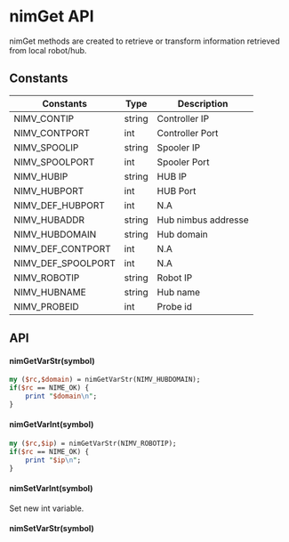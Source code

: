 # nimGet API

nimGet methods are created to retrieve or transform information retrieved from local robot/hub.

## Constants 

| Constants | Type | Description |
| --- | --- | --- |
| NIMV_CONTIP | string | Controller IP |
| NIMV_CONTPORT | int | Controller Port |
| NIMV_SPOOLIP | string | Spooler IP |
| NIMV_SPOOLPORT | int | Spooler Port |
| NIMV_HUBIP | string | HUB IP |
| NIMV_HUBPORT | int | HUB Port | 
| NIMV_DEF_HUBPORT | int | N.A |
| NIMV_HUBADDR | string | Hub nimbus addresse | 
| NIMV_HUBDOMAIN | string | Hub domain |
| NIMV_DEF_CONTPORT | int | N.A |
| NIMV_DEF_SPOOLPORT | int | N.A |
| NIMV_ROBOTIP | string | Robot IP |
| NIMV_HUBNAME | string | Hub name |
| NIMV_PROBEID | int | Probe id | 

## API 

#### nimGetVarStr(symbol) 

```perl
my ($rc,$domain) = nimGetVarStr(NIMV_HUBDOMAIN);
if($rc == NIME_OK) {
    print "$domain\n";
}
```

#### nimGetVarInt(symbol)

```perl
my ($rc,$ip) = nimGetVarStr(NIMV_ROBOTIP);
if($rc == NIME_OK) {
    print "$ip\n";
}
```

#### nimSetVarInt(symbol) 

Set new int variable.

#### nimSetVarStr(symbol) 
